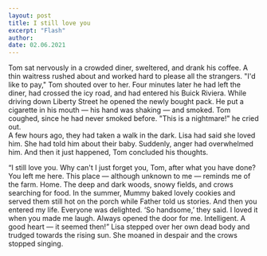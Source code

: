 ```yaml
---
layout: post
title: I still love you
excerpt: "Flash"
author:
date: 02.06.2021
---
```


Tom sat nervously in a crowded diner, sweltered, and drank his coffee. A thin waitress rushed about and worked hard to please all the strangers. "I'd like to pay," Tom shouted over to her. Four minutes later he had left the diner, had crossed the icy road, and had entered his Buick Riviera. While driving down Liberty Street he opened the newly bought pack. He put a cigarette in his mouth — his hand was shaking — and smoked. Tom coughed, since he had never smoked before. "This is a nightmare!" he cried out.  
A few hours ago, they had taken a walk in the dark. Lisa had said she loved him. She had told him about their baby. Suddenly, anger had overwhelmed him. And then it just happened, Tom concluded his thoughts.  

“I still love you. Why can't I just forget you, Tom, after what you have done? You left me here. This place — although unknown to me — reminds me of the farm. Home. The deep and dark woods, snowy fields, and crows searching for food. In the summer, Mummy baked lovely cookies and served them still hot on the porch while Father told us stories. And then you entered my life. Everyone was delighted. ‘So handsome,’ they said. I loved it when you made me laugh. Always opened the door for me. Intelligent. A good heart — it seemed then!” Lisa stepped over her own dead body and trudged towards the rising sun. She moaned in despair and the crows stopped singing.

